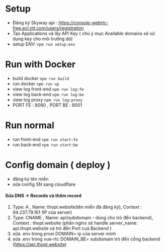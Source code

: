 # Setup
- Đăng ký Skyway api : https://console-webrtc-free.ecl.ntt.com/users/registration
- Tạo Applications và lấy API Key ( chú ý mục Available domains sẽ sử dụng key cho môi trường dó)
- setup ENV: `npm run setup:env`
# Run with Docker
- build docker `npm run build`
- run docker `npm run up`
- view log front-end  `npm run log:fe`
- view log back-end  `npm run log:be`
- view log proxy  `npm run log:proxy`
- PORT FE : 8080 , PORT BE : 8001
# Run normal
- run front-end `npm run start:fe`
- run back-end `npm run start:be`

# Config domain ( deploy )
- đăng ký tên miền
- sửa config SN sang cloudflare
#### Sửa DNS -> Records và thêm record
1. Type: A , Name: thopt.website(tên miền đã đăng ký), Context : 94.237.79.161 (IP của server)
2. Type: CNAME , Name: api(subdomain - dùng cho trỏ đến backend), Context : thopt.website (phần nginx sẽ handle server_name: api.thopt.website và trỏ đến Port cuả Backend  )
3. sửa .env trong proxi DOMAIN= ip của server mình
4. sửa .env trong vue-rtc DOMAIN_BE= subdomain trỏ đến cổng backend (https://api.thopt.website)
